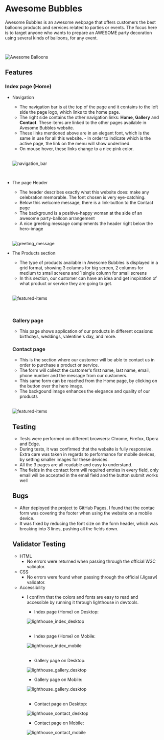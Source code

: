 # Awesome Bubbles

Awesome Bubbles is an awesome webpage that offers customers the best balloons products and services related to parties or events. The focus here is to target anyone who wants to prepare an AWESOME party decoration using several kinds of balloons, for any event.

<br>

![Awesome Balloons](https://thenriq.github.io/code-institute_project1/assets/images/screenshot_responsive.webp)

## Features

### Index page (Home)

- Navigation
    - The navigation bar is at the top of the page and it contains to the left side the page logo, which links to the home page.
    - The right side contains the other navigation links: **Home**, **Gallery** and **Contact**. These items are linked to the other pages available in Avesome Bubbles website.
    - These links mentioned above are in an elegant font, which is the same in use for all this website. - In order to indicate which is the active page, the link on the menu will show underlined.
    - On mouse hover, these links change to a nice pink color.

    <br>

    ![navigation_bar](https://thenriq.github.io/code-institute_project1/assets/images/navigation_bar.webp)

    <br>

- The page Header
    - The header describes exactly what this website does: make any celebration memorable. The font chosen is very eye-catching. 
    - Below this welcome message, there is a link-button to the Contact page
    - The background is a positive-happy woman at the side of an awesome party-balloon arrangement
    - A nice greeting message complements the header right below the hero-image

    <br>

    ![greeting_message](https://thenriq.github.io/code-institute_project1/assets/images/greeting-message.webp)

- The Products section
    - The type of products available in Awesome Bubbles is displayed in a grid format, showing 3 columns for big screen, 2 columns for medium to small screens and 1 single column for small screens
    - In this section, our customer can have an idea and get inspiration of what product or service they are going to get.

     <br>

    ![featured-items](https://thenriq.github.io/code-institute_project1/assets/images/featured_items.webp)

    <br>

    ### Gallery page
    - This page shows application of our products in different ocasions: birthdays, weddings, valentine's day, and more.

    ### Contact page
    - This is the section where our customer will be able to contact us in order to purchase a product or service.
    - The form will collect the customer's first name, last name, email, phone number and the message from our customers.
    - This same form can be reached from the Home page, by clicking on the button over the hero image.
    - The backgound image enhances the elegance and quality of our products

     <br>

    ![featured-items](https://thenriq.github.io/code-institute_project1/assets/images/contact-form.webp)

    ## Testing

    - Tests were performed on different browsers: Chrome, Firefox, Opera and Edge.
    - During tests, it was confirmed that the website is fully responsive. Extra care was taken in regards to performance for mobile devices, by setting smaller images for these devices.
    - All the 3 pages are all readable and easy to understand.
    - The fields in the contact form will required entries in every field, only email will be accepted in the email field and the button submit works well

    ## Bugs
    - After deployed the project to GitHub Pages, I found that the contac form was covering the footer when using the website on a mobile device. 
    - It was fixed by reducing the font size on the form header, which was breaking into 3 lines, pushing all the fields down.

    ## Validator Testing
    - HTML
        - No errors were returned when passing through the official W3C validator.
    - CSS
        - No errors were found when passing through the official (Jigsaw) validator.
    - Accessibility
        - I confirm that the colors and fonts are easy to read and accessible by running it through lighthouse in devtools.
            - Index page (Home) on Desktop:

            

            ![lighthouse_index_desktop](https://thenriq.github.io/code-institute_project1/assets/images/lighthouse_index_desktop.webp)

            <br>

            - Index page (Home) on Mobile:

            ![lighthouse_index_mobile](https://thenriq.github.io/code-institute_project1/assets/images/lighthouse_index_mobile.webp)

            <br>

            - Gallery page on Desktop:

            ![lighthouse_gallery_desktop](https://thenriq.github.io/code-institute_project1/assets/images/lighthouse_gallery_desktop.webp)

            - Gallery page on Mobile:

            ![lighthouse_gallery_desktop](https://thenriq.github.io/code-institute_project1/assets/images/lighthouse_gallery_mobile.webp)

            <br>

            - Contact page on Desktop:

            ![lighthouse_contact_desktop](https://thenriq.github.io/code-institute_project1/assets/images/lighthouse_contact_desktop.webp)

            - Contact page on Mobile:

            ![lighthouse_contact_mobile](https://thenriq.github.io/code-institute_project1/assets/images/lighthouse_contact_mobile.webp)
